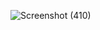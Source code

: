 ![Screenshot (410)](https://github.com/user-attachments/assets/35f4c5a9-1411-4093-939d-212907e311de)
